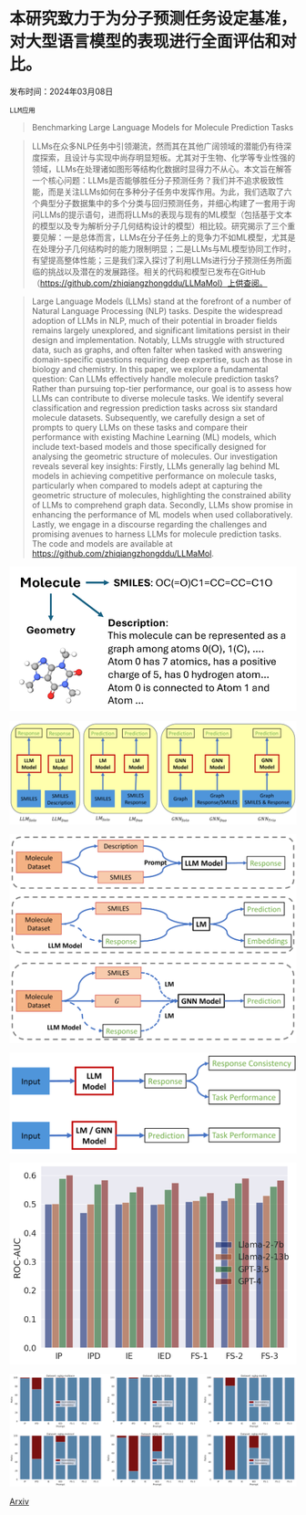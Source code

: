 # 本研究致力于为分子预测任务设定基准，对大型语言模型的表现进行全面评估和对比。

发布时间：2024年03月08日

`LLM应用`

> Benchmarking Large Language Models for Molecule Prediction Tasks

> LLMs在众多NLP任务中引领潮流，然而其在其他广阔领域的潜能仍有待深度探索，且设计与实现中尚存明显短板。尤其对于生物、化学等专业性强的领域，LLMs在处理诸如图形等结构化数据时显得力不从心。本文旨在解答一个核心问题：LLMs是否能够胜任分子预测任务？我们并不追求极致性能，而是关注LLMs如何在多种分子任务中发挥作用。为此，我们选取了六个典型分子数据集中的多个分类与回归预测任务，并细心构建了一套用于询问LLMs的提示语句，进而将LLMs的表现与现有的ML模型（包括基于文本的模型以及专为解析分子几何结构设计的模型）相比较。研究揭示了三个重要见解：一是总体而言，LLMs在分子任务上的竞争力不如ML模型，尤其是在处理分子几何结构时的能力限制明显；二是LLMs与ML模型协同工作时，有望提高整体性能；三是我们深入探讨了利用LLMs进行分子预测任务所面临的挑战以及潜在的发展路径。相关的代码和模型已发布在GitHub（https://github.com/zhiqiangzhongddu/LLMaMol）上供查阅。

> Large Language Models (LLMs) stand at the forefront of a number of Natural Language Processing (NLP) tasks. Despite the widespread adoption of LLMs in NLP, much of their potential in broader fields remains largely unexplored, and significant limitations persist in their design and implementation. Notably, LLMs struggle with structured data, such as graphs, and often falter when tasked with answering domain-specific questions requiring deep expertise, such as those in biology and chemistry. In this paper, we explore a fundamental question: Can LLMs effectively handle molecule prediction tasks? Rather than pursuing top-tier performance, our goal is to assess how LLMs can contribute to diverse molecule tasks. We identify several classification and regression prediction tasks across six standard molecule datasets. Subsequently, we carefully design a set of prompts to query LLMs on these tasks and compare their performance with existing Machine Learning (ML) models, which include text-based models and those specifically designed for analysing the geometric structure of molecules. Our investigation reveals several key insights: Firstly, LLMs generally lag behind ML models in achieving competitive performance on molecule tasks, particularly when compared to models adept at capturing the geometric structure of molecules, highlighting the constrained ability of LLMs to comprehend graph data. Secondly, LLMs show promise in enhancing the performance of ML models when used collaboratively. Lastly, we engage in a discourse regarding the challenges and promising avenues to harness LLMs for molecule prediction tasks. The code and models are available at https://github.com/zhiqiangzhongddu/LLMaMol.

![本研究致力于为分子预测任务设定基准，对大型语言模型的表现进行全面评估和对比。](../../../paper_images/2403.05075/x1.png)

![本研究致力于为分子预测任务设定基准，对大型语言模型的表现进行全面评估和对比。](../../../paper_images/2403.05075/x2.png)

![本研究致力于为分子预测任务设定基准，对大型语言模型的表现进行全面评估和对比。](../../../paper_images/2403.05075/x3.png)

![本研究致力于为分子预测任务设定基准，对大型语言模型的表现进行全面评估和对比。](../../../paper_images/2403.05075/x4.png)

![本研究致力于为分子预测任务设定基准，对大型语言模型的表现进行全面评估和对比。](../../../paper_images/2403.05075/predictor_diff_llm.png)

![本研究致力于为分子预测任务设定基准，对大型语言模型的表现进行全面评估和对比。](../../../paper_images/2403.05075/x5.png)

[Arxiv](https://arxiv.org/abs/2403.05075)